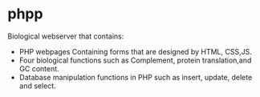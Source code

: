 # phpp
Biological webserver that contains: 
 - PHP webpages Containing forms that are designed by HTML, CSS,JS.
 - Four biological functions such as Complement, protein translation,and GC content.
 - Database manipulation functions in PHP such as insert, update, delete and select.


